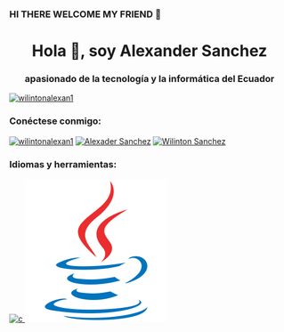 ### HI THERE WELCOME MY FRIEND 🤟

<h1 align="center">Hola 👋, soy Alexander Sanchez</h1>
<h3 align="center">apasionado de la tecnología y la informática del Ecuador</h3>

<p align="left"> <a href="https://twitter.com/wilintonalexan1" target="blank"><img src="https://img.shields.io/twitter/follow/wilintonalexan1?logo=twitter&style=para-la-insignia" alt="wilintonalexan1" /></a> </p>

<h3 align="left">Conéctese conmigo:</h3>
<p align="left">
<a href="https://twitter. com/wilintonalexan1" target="blank"><img align="center" src="https://raw.githubusercontent.com/rahuldkjain/github-profile-readme-generator/master/src/images/icons/Social/twitter.svg" alt="wilintonalexan1" height="30" width="40" /></a>
<a href="https://fb.com/alexader sanchez" target="blank"><img align="center" src="https://raw.githubusercontent.com/rahuldkjain/github-profile-readme- generator/master/src/images/icons/Social/facebook.svg" alt="Alexader Sanchez" height="30" width="40" /></a>
<a href="https://www.youtube .com/c/wilinton sanchez" target="blank"><img align="center" src="https://raw.githubusercontent.com/rahuldkjain/github-profile-readme-generator/master/src/images/ icons/Social/youtube.svg" alt="Wilinton Sanchez" height="30" width="40" /></a>
</p>

<h3 align="left">Idiomas y herramientas:</h3>
<p align="left"> <a href="https://www.cprogramming.com/" target="_blank" rel="noreferrer"> <img src="https://raw.githubusercontent.com/ devicons/devicon/master/icons/c/c-original.svg" alt="c" width="40" height="40"/> </a> <a href="https://www.java. com" target="_blank" rel="noreferrer"> <img src="https://raw.githubusercontent.com/devicons/devicon/master/icons/java/java-original.svg" alt="java" ancho ="40" altura="40"/> </a> </p>



<!--
**wasanchez6/wasanchez6** is a ✨ _special_ ✨ repository because its `README.md` (this file) appears on your GitHub profile.

Here are some ideas to get you started:

- 🔭 I’m currently working on negocio propio
- 🌱 I’m currently learning sin inf
- 👯 I’m looking to collaborate on sin inf
- 🤔 I’m looking for help with sin inf
- 💬 Ask me about sin inf
- 📫 How to reach me: sin inf
- 😄 Pronouns: sin inf
- ⚡ Fun fact: sin inf
-->
